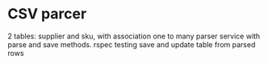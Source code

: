 # CSV parcer

2 tables: supplier and sku, with association one to many
parser service with parse and save methods.
rspec testing save and update table from parsed rows